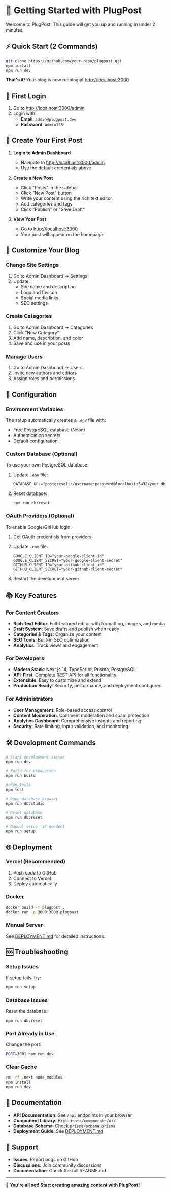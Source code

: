 # 🚀 Getting Started with PlugPost

Welcome to PlugPost! This guide will get you up and running in under 2 minutes.

## ⚡ Quick Start (2 Commands)

```bash
git clone https://github.com/your-repo/plugpost.git
npm install 
npm run dev
```

**That's it!** Your blog is now running at [http://localhost:3000](http://localhost:3000)

## 🔑 First Login

1. Go to [http://localhost:3000/admin](http://localhost:3000/admin)
2. Login with:
   - **Email**: `admin@plugpost.dev`
   - **Password**: `Admin123!`

## 📝 Create Your First Post

1. **Login to Admin Dashboard**
   - Navigate to [http://localhost:3000/admin](http://localhost:3000/admin)
   - Use the default credentials above

2. **Create a New Post**
   - Click "Posts" in the sidebar
   - Click "New Post" button
   - Write your content using the rich text editor
   - Add categories and tags
   - Click "Publish" or "Save Draft"

3. **View Your Post**
   - Go to [http://localhost:3000](http://localhost:3000)
   - Your post will appear on the homepage

## 🎨 Customize Your Blog

### Change Site Settings
1. Go to Admin Dashboard → Settings
2. Update:
   - Site name and description
   - Logo and favicon
   - Social media links
   - SEO settings

### Create Categories
1. Go to Admin Dashboard → Categories
2. Click "New Category"
3. Add name, description, and color
4. Save and use in your posts

### Manage Users
1. Go to Admin Dashboard → Users
2. Invite new authors and editors
3. Assign roles and permissions

## 🔧 Configuration

### Environment Variables
The setup automatically creates a `.env` file with:
- Free PostgreSQL database (Neon)
- Authentication secrets
- Default configuration

### Custom Database (Optional)
To use your own PostgreSQL database:

1. Update `.env` file:
   ```env
   DATABASE_URL="postgresql://username:password@localhost:5432/your_db"
   ```

2. Reset database:
   ```bash
   npm run db:reset
   ```

### OAuth Providers (Optional)
To enable Google/GitHub login:

1. Get OAuth credentials from providers
2. Update `.env` file:
   ```env
   GOOGLE_CLIENT_ID="your-google-client-id"
   GOOGLE_CLIENT_SECRET="your-google-client-secret"
   GITHUB_CLIENT_ID="your-github-client-id"
   GITHUB_CLIENT_SECRET="your-github-client-secret"
   ```

3. Restart the development server

## 📚 Key Features

### For Content Creators
- **Rich Text Editor**: Full-featured editor with formatting, images, and media
- **Draft System**: Save drafts and publish when ready
- **Categories & Tags**: Organize your content
- **SEO Tools**: Built-in SEO optimization
- **Analytics**: Track views and engagement

### For Developers
- **Modern Stack**: Next.js 14, TypeScript, Prisma, PostgreSQL
- **API-First**: Complete REST API for all functionality
- **Extensible**: Easy to customize and extend
- **Production Ready**: Security, performance, and deployment configured

### For Administrators
- **User Management**: Role-based access control
- **Content Moderation**: Comment moderation and spam protection
- **Analytics Dashboard**: Comprehensive insights and reporting
- **Security**: Rate limiting, input validation, and monitoring

## 🛠 Development Commands

```bash
# Start development server
npm run dev

# Build for production
npm run build

# Run tests
npm test

# Open database browser
npm run db:studio

# Reset database
npm run db:reset

# Manual setup (if needed)
npm run setup
```

## 🌐 Deployment

### Vercel (Recommended)
1. Push code to GitHub
2. Connect to Vercel
3. Deploy automatically

### Docker
```bash
docker build -t plugpost .
docker run -p 3000:3000 plugpost
```

### Manual Server
See [DEPLOYMENT.md](./DEPLOYMENT.md) for detailed instructions.

## 🆘 Troubleshooting

### Setup Issues
If setup fails, try:
```bash
npm run setup
```

### Database Issues
Reset the database:
```bash
npm run db:reset
```

### Port Already in Use
Change the port:
```bash
PORT=3001 npm run dev
```

### Clear Cache
```bash
rm -rf .next node_modules
npm install
npm run dev
```

## 📖 Documentation

- **API Documentation**: See `/api` endpoints in your browser
- **Component Library**: Explore `src/components/ui/`
- **Database Schema**: Check `prisma/schema.prisma`
- **Deployment Guide**: See [DEPLOYMENT.md](./DEPLOYMENT.md)

## 🤝 Support

- **Issues**: Report bugs on GitHub
- **Discussions**: Join community discussions
- **Documentation**: Check the full README.md

---

**🎉 You're all set! Start creating amazing content with PlugPost!**
